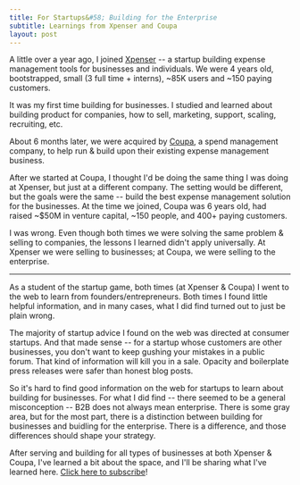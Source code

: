 ```yaml
---
title: For Startups&#58; Building for the Enterprise
subtitle: Learnings from Xpenser and Coupa
layout: post
---
```


A little over a year ago, I joined [Xpenser](http://tcrn.ch/18MuCue) -- a startup building expense management tools for businesses and individuals. We were 4 years old, bootstrapped, small (3 full time + interns), ~85K users and ~150 paying customers.  

It was my first time building for businesses. I studied and learned about building product for companies, how to sell, marketing, support, scaling, recruiting, etc. 

About 6 months later, we were acquired by [Coupa](http://tcrn.ch/18Muzyn), a spend management company, to help run & build upon their existing expense management business.

After we started at Coupa, I thought I'd be doing the same thing I was doing at Xpenser, but just at a different company. The setting would be different, but the goals were the same -- build the best expense management solution for the businesses. At the time we joined, Coupa was 6 years old, had raised ~$50M in venture capital, ~150 people, and 400+ paying customers.

I was wrong. Even though both times we were solving the same problem & selling to companies, the lessons I learned didn't apply universally. At Xpenser we were selling to businesses; at Coupa, we were selling to the enterprise.

<hr>

As a student of the startup game, both times (at Xpenser & Coupa) I went to the web to learn from founders/entrepreneurs. Both times I found little helpful information, and in many cases, what I did find turned out to just be plain wrong.

The majority of startup advice I found on the web was directed at consumer startups. And that made sense -- for a startup whose customers are other businesses, you don't want to keep gushing your mistakes in a public forum. That kind of information will kill you in a sale. Opacity and boilerplate press releases were safer than honest blog posts.

So it's hard to find good information on the web for startups to learn about building for businesses. For what I did find -- there seemed to be a general misconception -- B2B does not always mean enterprise. There is some gray area, but for the most part, there is a distinction between building for businesses and buidling for the enterprise. There is a difference, and those differences should shape your strategy.

After serving and building for all types of businesses at both Xpenser & Coupa, I've learned a bit about the space, and I'll be sharing what I've learned here. [Click here to subscribe](http://eepurl.com/DdF7n)!
